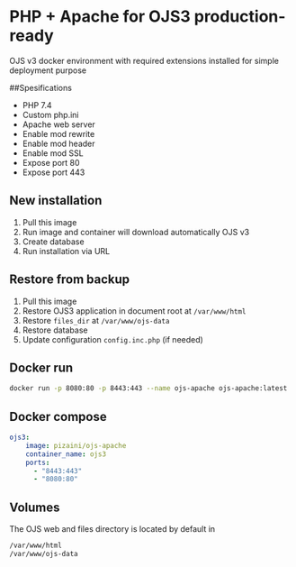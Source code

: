 # PHP + Apache for OJS3 production-ready
OJS v3 docker environment with required extensions installed for simple deployment purpose

##Spesifications
* PHP 7.4
* Custom php.ini
* Apache web server
* Enable mod rewrite
* Enable mod header
* Enable mod SSL
* Expose port 80
* Expose port 443

## New installation
1. Pull this image
2. Run image and container will download automatically OJS v3
3. Create database
4. Run installation via URL

## Restore from backup
1. Pull this image
2. Restore OJS3 application in document root at `/var/www/html`
3. Restore `files_dir` at `/var/www/ojs-data`
4. Restore database
5. Update configuration `config.inc.php` (if needed)

## Docker run
```bash
docker run -p 8080:80 -p 8443:443 --name ojs-apache ojs-apache:latest
```

## Docker compose
```yaml
ojs3:
    image: pizaini/ojs-apache
    container_name: ojs3
    ports:
      - "8443:443"
      - "8080:80"
```

## Volumes
The OJS web and files directory is located by default in
```bash
/var/www/html
/var/www/ojs-data
```